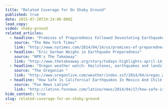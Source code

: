 ```yaml
---
title: "Related Coverage for On Shaky Ground"
published: true
date: 2015-07-28T19:14:00.000Z
lead_copy:
video: shaky-ground
related_articles:
  - headline: "Promises of Preparedness Followed Devastating Earthquakes. And Yet."
    source: "The New York Times"
    link: "http://www.nytimes.com/2014/04/14/us/promises-of-preparedness-followed-devastating-earthquakes-and-yet.html?_r=1"
  - headline: "Eric German Weighs in Earthquake Preparedness"
    source: "NPR's The Takeaway"
    link: "http://www.thetakeaway.org/story/todays-highlights-april-14-2014/"
  - headline: "Oregon weather watch: Hailstones, earthquakes and landslides"
    source: "The Oregonian "
    link: "http://www.oregonlive.com/weather/index.ssf/2014/04/oregon_weather_watch_hailstone.html"
  - headline: "How Safe Is California? Earthquakes In Mexico And Chile Raise Questions About Preparedness"
    source: "Fox News Latino"
    link: "http://latino.foxnews.com/latino/news/2014/04/17/how-safe-is-california-earthquakes-in-chile-and-nicaragua-raise-questions-about/"
hide_content: true
slug: related-coverage-for-on-shaky-ground
---
```


